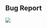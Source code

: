 <h2>Bug Report</h2>
<img src="https://lh3.googleusercontent.com/JOBwTdMpxN0wNSkBFoelaU7BqLXgW--DRJtXgUImfDEskCVFKFsmFcm2Ahhmu2sQr9HMQ2VA3ljxYd423g" align="center">